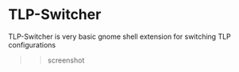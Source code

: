 # TLP-Switcher

TLP-Switcher is very basic gnome shell extension for switching TLP configurations

>>screenshot


